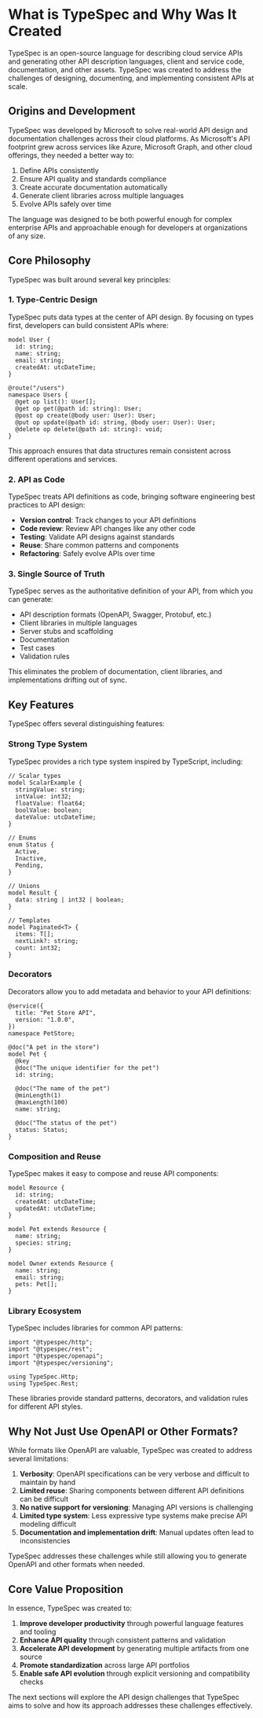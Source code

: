 # What is TypeSpec and Why Was It Created

TypeSpec is an open-source language for describing cloud service APIs and generating other API description languages, client and service code, documentation, and other assets. TypeSpec was created to address the challenges of designing, documenting, and implementing consistent APIs at scale.

## Origins and Development

TypeSpec was developed by Microsoft to solve real-world API design and documentation challenges across their cloud platforms. As Microsoft's API footprint grew across services like Azure, Microsoft Graph, and other cloud offerings, they needed a better way to:

1. Define APIs consistently
2. Ensure API quality and standards compliance
3. Create accurate documentation automatically
4. Generate client libraries across multiple languages
5. Evolve APIs safely over time

The language was designed to be both powerful enough for complex enterprise APIs and approachable enough for developers at organizations of any size.

## Core Philosophy

TypeSpec was built around several key principles:

### 1. Type-Centric Design

TypeSpec puts data types at the center of API design. By focusing on types first, developers can build consistent APIs where:

```typespec
model User {
  id: string;
  name: string;
  email: string;
  createdAt: utcDateTime;
}

@route("/users")
namespace Users {
  @get op list(): User[];
  @get op get(@path id: string): User;
  @post op create(@body user: User): User;
  @put op update(@path id: string, @body user: User): User;
  @delete op delete(@path id: string): void;
}
```

This approach ensures that data structures remain consistent across different operations and services.

### 2. API as Code

TypeSpec treats API definitions as code, bringing software engineering best practices to API design:

- **Version control**: Track changes to your API definitions
- **Code review**: Review API changes like any other code
- **Testing**: Validate API designs against standards
- **Reuse**: Share common patterns and components
- **Refactoring**: Safely evolve APIs over time

### 3. Single Source of Truth

TypeSpec serves as the authoritative definition of your API, from which you can generate:

- API description formats (OpenAPI, Swagger, Protobuf, etc.)
- Client libraries in multiple languages
- Server stubs and scaffolding
- Documentation
- Test cases
- Validation rules

This eliminates the problem of documentation, client libraries, and implementations drifting out of sync.

## Key Features

TypeSpec offers several distinguishing features:

### Strong Type System

TypeSpec provides a rich type system inspired by TypeScript, including:

```typespec
// Scalar types
model ScalarExample {
  stringValue: string;
  intValue: int32;
  floatValue: float64;
  boolValue: boolean;
  dateValue: utcDateTime;
}

// Enums
enum Status {
  Active,
  Inactive,
  Pending,
}

// Unions
model Result {
  data: string | int32 | boolean;
}

// Templates
model Paginated<T> {
  items: T[];
  nextLink?: string;
  count: int32;
}
```

### Decorators

Decorators allow you to add metadata and behavior to your API definitions:

```typespec
@service({
  title: "Pet Store API",
  version: "1.0.0",
})
namespace PetStore;

@doc("A pet in the store")
model Pet {
  @key
  @doc("The unique identifier for the pet")
  id: string;

  @doc("The name of the pet")
  @minLength(1)
  @maxLength(100)
  name: string;

  @doc("The status of the pet")
  status: Status;
}
```

### Composition and Reuse

TypeSpec makes it easy to compose and reuse API components:

```typespec
model Resource {
  id: string;
  createdAt: utcDateTime;
  updatedAt: utcDateTime;
}

model Pet extends Resource {
  name: string;
  species: string;
}

model Owner extends Resource {
  name: string;
  email: string;
  pets: Pet[];
}
```

### Library Ecosystem

TypeSpec includes libraries for common API patterns:

```typespec
import "@typespec/http";
import "@typespec/rest";
import "@typespec/openapi";
import "@typespec/versioning";

using TypeSpec.Http;
using TypeSpec.Rest;
```

These libraries provide standard patterns, decorators, and validation rules for different API styles.

## Why Not Just Use OpenAPI or Other Formats?

While formats like OpenAPI are valuable, TypeSpec was created to address several limitations:

1. **Verbosity**: OpenAPI specifications can be very verbose and difficult to maintain by hand
2. **Limited reuse**: Sharing components between different API definitions can be difficult
3. **No native support for versioning**: Managing API versions is challenging
4. **Limited type system**: Less expressive type systems make precise API modeling difficult
5. **Documentation and implementation drift**: Manual updates often lead to inconsistencies

TypeSpec addresses these challenges while still allowing you to generate OpenAPI and other formats when needed.

## Core Value Proposition

In essence, TypeSpec was created to:

1. **Improve developer productivity** through powerful language features and tooling
2. **Enhance API quality** through consistent patterns and validation
3. **Accelerate API development** by generating multiple artifacts from one source
4. **Promote standardization** across large API portfolios
5. **Enable safe API evolution** through explicit versioning and compatibility checks

The next sections will explore the API design challenges that TypeSpec aims to solve and how its approach addresses these challenges effectively.
